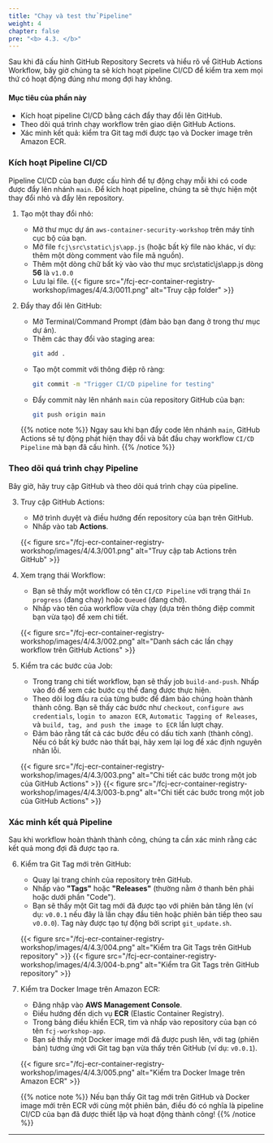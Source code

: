 ```yaml
---
title: "Chạy và test thử Pipeline"
weight: 4
chapter: false
pre: "<b> 4.3. </b>"
---
```


Sau khi đã cấu hình GitHub Repository Secrets và hiểu rõ về GitHub Actions Workflow, bây giờ chúng ta sẽ kích hoạt pipeline CI/CD để kiểm tra xem mọi thứ có hoạt động đúng như mong đợi hay không.

#### Mục tiêu của phần này

* Kích hoạt pipeline CI/CD bằng cách đẩy thay đổi lên GitHub.
* Theo dõi quá trình chạy workflow trên giao diện GitHub Actions.
* Xác minh kết quả: kiểm tra Git tag mới được tạo và Docker image trên Amazon ECR.

### Kích hoạt Pipeline CI/CD

Pipeline CI/CD của bạn được cấu hình để tự động chạy mỗi khi có code được đẩy lên nhánh `main`. Để kích hoạt pipeline, chúng ta sẽ thực hiện một thay đổi nhỏ và đẩy lên repository.


1.  Tạo một thay đổi nhỏ:
    * Mở thư mục dự án `aws-container-security-workshop` trên máy tính cục bộ của bạn.
    * Mở file `fcj\src\static\js\app.js` (hoặc bất kỳ file nào khác, ví dụ: thêm một dòng comment vào file mã nguồn).
    * Thêm một dòng chữ bất kỳ vào vào thư mục src\static\js\app.js dòng **56** là `v1.0.0`
    * Lưu lại file.
 {{< figure src="/fcj-ecr-container-registry-workshop/images/4/4.3/0011.png" alt="Truy cập folder" >}}

2.  Đẩy thay đổi lên GitHub:
    * Mở Terminal/Command Prompt (đảm bảo bạn đang ở trong thư mục dự án).
    * Thêm các thay đổi vào staging area:
        ```bash
        git add .
        ```
    * Tạo một commit với thông điệp rõ ràng:
        ```bash
        git commit -m "Trigger CI/CD pipeline for testing"
        ```
    * Đẩy commit này lên nhánh `main` của repository GitHub của bạn:
        ```bash
        git push origin main
        ```

    {{% notice note %}}
  Ngay sau khi bạn đẩy code lên nhánh `main`, GitHub Actions sẽ tự động phát hiện thay đổi và bắt đầu chạy workflow `CI/CD Pipeline` mà bạn đã cấu hình.
    {{% /notice %}}

### Theo dõi quá trình chạy Pipeline

Bây giờ, hãy truy cập GitHub và theo dõi quá trình chạy của pipeline.

3.  Truy cập GitHub Actions:
    * Mở trình duyệt và điều hướng đến repository của bạn trên GitHub.
    * Nhấp vào tab **Actions**.

    {{< figure src="/fcj-ecr-container-registry-workshop/images/4/4.3/001.png" alt="Truy cập tab Actions trên GitHub" >}}
4.  Xem trạng thái Workflow:
    * Bạn sẽ thấy một workflow có tên `CI/CD Pipeline` với trạng thái `In progress` (đang chạy) hoặc `Queued` (đang chờ).
    * Nhấp vào tên của workflow vừa chạy (dựa trên thông điệp commit bạn vừa tạo) để xem chi tiết.

    {{< figure src="/fcj-ecr-container-registry-workshop/images/4/4.3/002.png" alt="Danh sách các lần chạy workflow trên GitHub Actions" >}}

5.  Kiểm tra các bước của Job:
    * Trong trang chi tiết workflow, bạn sẽ thấy job `build-and-push`. Nhấp vào đó để xem các bước cụ thể đang được thực hiện.
    * Theo dõi log đầu ra của từng bước để đảm bảo chúng hoàn thành thành công. Bạn sẽ thấy các bước như `checkout`, `configure aws credentials`, `login to amazon ECR`, `Automatic Tagging of Releases`, và `build, tag, and push the image to ECR` lần lượt chạy.
    * Đảm bảo rằng tất cả các bước đều có dấu tích xanh (thành công). Nếu có bất kỳ bước nào thất bại, hãy xem lại log để xác định nguyên nhân lỗi.

    {{< figure src="/fcj-ecr-container-registry-workshop/images/4/4.3/003.png" alt="Chi tiết các bước trong một job của GitHub Actions" >}}
    {{< figure src="/fcj-ecr-container-registry-workshop/images/4/4.3/003-b.png" alt="Chi tiết các bước trong một job của GitHub Actions" >}}

### Xác minh kết quả Pipeline

Sau khi workflow hoàn thành thành công, chúng ta cần xác minh rằng các kết quả mong đợi đã được tạo ra.

6.  Kiểm tra Git Tag mới trên GitHub:
    * Quay lại trang chính của repository trên GitHub.
    * Nhấp vào **"Tags"** hoặc **"Releases"** (thường nằm ở thanh bên phải hoặc dưới phần "Code").
    * Bạn sẽ thấy một Git tag mới đã được tạo với phiên bản tăng lên (ví dụ: `v0.0.1` nếu đây là lần chạy đầu tiên hoặc phiên bản tiếp theo sau `v0.0.0`). Tag này được tạo tự động bởi script `git_update.sh`.

    {{< figure src="/fcj-ecr-container-registry-workshop/images/4/4.3/004.png" alt="Kiểm tra Git Tags trên GitHub repository" >}}
    {{< figure src="/fcj-ecr-container-registry-workshop/images/4/4.3/004-b.png" alt="Kiểm tra Git Tags trên GitHub repository" >}}

7.  Kiểm tra Docker Image trên Amazon ECR:
    * Đăng nhập vào **AWS Management Console**.
    * Điều hướng đến dịch vụ **ECR** (Elastic Container Registry).
    * Trong bảng điều khiển ECR, tìm và nhấp vào repository của bạn có tên `fcj-workshop-app`.
    * Bạn sẽ thấy một Docker image mới đã được push lên, với tag (phiên bản) tương ứng với Git tag bạn vừa thấy trên GitHub (ví dụ: `v0.0.1`).

    {{< figure src="/fcj-ecr-container-registry-workshop/images/4/4.3/005.png" alt="Kiểm tra Docker Image trên Amazon ECR" >}}

    {{% notice note %}}
Nếu bạn thấy Git tag mới trên GitHub và Docker image mới trên ECR với cùng một phiên bản, điều đó có nghĩa là pipeline CI/CD của bạn đã được thiết lập và hoạt động thành công!
    {{% /notice %}}

---
